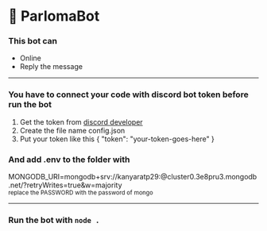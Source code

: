 # 🐬 ParlomaBot
### This bot can
- Online
- Reply the message
   
-------------------------------------

### You have to connect your code with discord bot token before run the bot
1. Get the token from [discord developer](https://discord.com/developers)
2. Create the file name config.json
3. Put your token like this
   {
	   "token": "your-token-goes-here"
   }

### And add .env to the folder with 
MONGODB_URI=mongodb+srv://kanyaratp29:<PASSWORD>@cluster0.3e8pru3.mongodb.net/?retryWrites=true&w=majority
<br />
<sub>replace the PASSWORD with the password of mongo </sub>
   
------------------------------------

### Run the bot with `node .`
